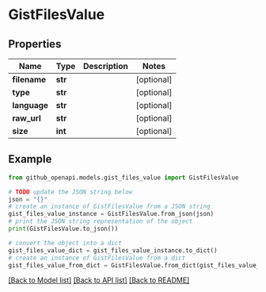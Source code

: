 # GistFilesValue


## Properties

Name | Type | Description | Notes
------------ | ------------- | ------------- | -------------
**filename** | **str** |  | [optional] 
**type** | **str** |  | [optional] 
**language** | **str** |  | [optional] 
**raw_url** | **str** |  | [optional] 
**size** | **int** |  | [optional] 

## Example

```python
from github_openapi.models.gist_files_value import GistFilesValue

# TODO update the JSON string below
json = "{}"
# create an instance of GistFilesValue from a JSON string
gist_files_value_instance = GistFilesValue.from_json(json)
# print the JSON string representation of the object
print(GistFilesValue.to_json())

# convert the object into a dict
gist_files_value_dict = gist_files_value_instance.to_dict()
# create an instance of GistFilesValue from a dict
gist_files_value_from_dict = GistFilesValue.from_dict(gist_files_value_dict)
```
[[Back to Model list]](../README.md#documentation-for-models) [[Back to API list]](../README.md#documentation-for-api-endpoints) [[Back to README]](../README.md)


